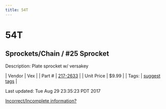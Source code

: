 ```yaml
---
title: 54T
---
```


# 54T
## Sprockets/Chain / #25 Sprocket
Description: 	Plate sprocket w/ versakey 

| Vendor | Vex | 
| Part # | [217-2633](http://www.vexrobotics.com/vexpro/motion/sprockets-and-chain/25-sprockets.html) | 
| Unit Price | $9.99 | 
| Tags: | [suggest tags](https://docs.google.com/forms/d/e/1FAIpQLSeWyY8v3RgOty-MyWmh9U0iivNYN_molChYyS-0U-o-kOAv_g/viewform) | 

Last updated: Tue Aug 29 23:35:23 PDT 2017

 [Incorrect/Incomplete information?](https://docs.google.com/forms/d/e/1FAIpQLSeWyY8v3RgOty-MyWmh9U0iivNYN_molChYyS-0U-o-kOAv_g/viewform)